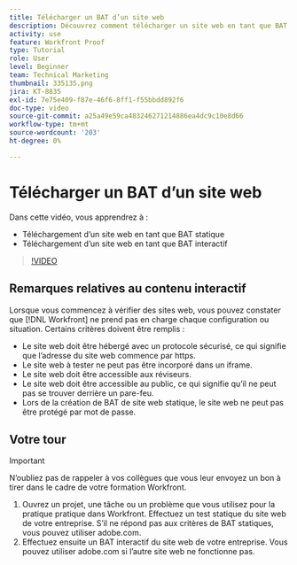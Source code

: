 ```yaml
---
title: Télécharger un BAT d’un site web
description: Découvrez comment télécharger un site web en tant que BAT statique et interactif dans [!DNL  Workfront].
activity: use
feature: Workfront Proof
type: Tutorial
role: User
level: Beginner
team: Technical Marketing
thumbnail: 335135.png
jira: KT-8835
exl-id: 7e75e409-f87e-46f6-8ff1-f55bbdd892f6
doc-type: video
source-git-commit: a25a49e59ca483246271214886ea4dc9c10e8d66
workflow-type: tm+mt
source-wordcount: '203'
ht-degree: 0%

---
```


# Télécharger un BAT d’un site web

Dans cette vidéo, vous apprendrez à :

* Téléchargement d’un site web en tant que BAT statique
* Téléchargement d’un site web en tant que BAT interactif

>[!VIDEO](https://video.tv.adobe.com/v/335135/?quality=12&learn=on)


## Remarques relatives au contenu interactif

Lorsque vous commencez à vérifier des sites web, vous pouvez constater que [!DNL Workfront] ne prend pas en charge chaque configuration ou situation. Certains critères doivent être remplis :

* Le site web doit être hébergé avec un protocole sécurisé, ce qui signifie que l’adresse du site web commence par https.
* Le site web à tester ne peut pas être incorporé dans un iframe.
* Le site web doit être accessible aux réviseurs.
* Le site web doit être accessible au public, ce qui signifie qu’il ne peut pas se trouver derrière un pare-feu.
* Lors de la création de BAT de site web statique, le site web ne peut pas être protégé par mot de passe.

## Votre tour

>[!IMPORTANT]
>
>N’oubliez pas de rappeler à vos collègues que vous leur envoyez un bon à tirer dans le cadre de votre formation Workfront.

1. Ouvrez un projet, une tâche ou un problème que vous utilisez pour la pratique pratique dans Workfront. Effectuez un test statique du site web de votre entreprise. S’il ne répond pas aux critères de BAT statiques, vous pouvez utiliser adobe.com.
1. Effectuez ensuite un BAT interactif du site web de votre entreprise. Vous pouvez utiliser adobe.com si l’autre site web ne fonctionne pas.

<!-- 
Learn more about these considerations in the articles Generate a static proof for a website or other web content and Generate an interactive proof for a website or other web content. 
-->

<!--
### Learn more
[!DNL Workfront] also supports interactive proofing of files generated from a ZIP file. Learn how to prepare the ZIP file for uploading in the article Interactive content proofs.

* Generate a static proof for a website or other web content
* Generate an interactive proof for a website or other web content
* Generate a proof for interactive content in a ZIP file
* Understand the desktop proofing viewer
* Install the desktop proofing viewer
-->
